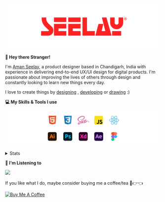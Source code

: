 [![banner](./images/seelay.svg)](https://www.seelay.in)

**👋 Hey there Stranger!**

I'm [Aman Seelay](https://www.seelay.in), a product designer based in Chandigarh, India with experience in delivering end-to-end UX/UI design for digital products. I'm passionate about improving the lives of others through design and constantly looking to learn new things every day.

I love to create things by [designing](https://www.seelay.in/#work) , [developing](https://www.seelay.in/#projects) or [drawing](https://art.seelay.in) :)

**💻 My Skills & Tools I use**

[![banner](./images/skills&tools.svg)](https://www.seelay.in/about)

<details>
  <summary>Stats</summary>

---

<!--START_SECTION:waka-->
![Profile Views](http://img.shields.io/badge/Profile%20Views-9-blue)

**🐱 My GitHub Data** 

> 📦 473.6 kB Used in GitHub's Storage 
 > 
> 🏆 476 Contributions in the Year 2023
 > 
> 💼 Opted to Hire
 > 
> 📜 1 Public Repository 
 > 
> 🔑 39 Private Repository 
 > 
**I'm a Night 🦉** 

```text
🌞 Morning                293 commits         █████░░░░░░░░░░░░░░░░░░░░   18.26 % 
🌆 Daytime                267 commits         ████░░░░░░░░░░░░░░░░░░░░░   16.64 % 
🌃 Evening                452 commits         ███████░░░░░░░░░░░░░░░░░░   28.16 % 
🌙 Night                  593 commits         █████████░░░░░░░░░░░░░░░░   36.95 % 
```
📅 **I'm Most Productive on Sunday** 

```text
Monday                   208 commits         ███░░░░░░░░░░░░░░░░░░░░░░   12.96 % 
Tuesday                  278 commits         ████░░░░░░░░░░░░░░░░░░░░░   17.32 % 
Wednesday                148 commits         ██░░░░░░░░░░░░░░░░░░░░░░░   09.22 % 
Thursday                 245 commits         ████░░░░░░░░░░░░░░░░░░░░░   15.26 % 
Friday                   170 commits         ███░░░░░░░░░░░░░░░░░░░░░░   10.59 % 
Saturday                 256 commits         ████░░░░░░░░░░░░░░░░░░░░░   15.95 % 
Sunday                   300 commits         █████░░░░░░░░░░░░░░░░░░░░   18.69 % 
```


📊 **This Week I Spent My Time On** 

```text
🕑︎ Time Zone: Asia/Kolkata

💬 Programming Languages: 
JavaScript               3 hrs 14 mins       ████████████░░░░░░░░░░░░░   46.93 % 
JSON                     2 hrs 20 mins       ████████░░░░░░░░░░░░░░░░░   33.97 % 
CSS                      46 mins             ███░░░░░░░░░░░░░░░░░░░░░░   11.21 % 
Other                    15 mins             █░░░░░░░░░░░░░░░░░░░░░░░░   03.73 % 
Bash                     7 mins              ░░░░░░░░░░░░░░░░░░░░░░░░░   01.88 % 

🔥 Editors: 
VS Code                  6 hrs 43 mins       ████████████████████████░   97.19 % 
Edge                     11 mins             █░░░░░░░░░░░░░░░░░░░░░░░░   02.81 % 

💻 Operating System: 
Windows                  6 hrs 54 mins       █████████████████████████   100.00 % 
```

**I Mostly Code in JavaScript** 

```text
JavaScript               27 repos            ████████████████░░░░░░░░░   65.85 % 
TypeScript               11 repos            ███████░░░░░░░░░░░░░░░░░░   26.83 % 
Java                     3 repos             ██░░░░░░░░░░░░░░░░░░░░░░░   07.32 % 
```




 Last Updated on 30/09/2023 06:37:35 UTC
<!--END_SECTION:waka-->

---

 </details>

**🎵 I'm Listening to**

<object data="https://now-play.vercel.app/api/generate?uid=7a17a86e-d6b7-43b5-8d9c-1d6dae42a779" >

  <img src="https://now-play.vercel.app/api/generate?uid=7a17a86e-d6b7-43b5-8d9c-1d6dae42a779" />

</object>

If you like what I do, maybe consider buying me a coffee/tea 🥺👉👈

<a href="https://www.buymeacoffee.com/seelay" target="_blank"><img src="https://cdn.buymeacoffee.com/buttons/v2/default-red.png" alt="Buy Me A Coffee" width="150" ></a>
